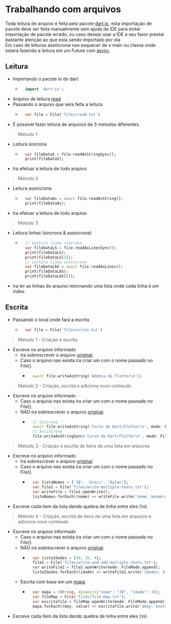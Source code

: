 # Trabalhando com arquivos
Toda leitura de arquivo é feita pelo pacote [dart.io](https://api.dart.dev/stable/2.16.1/dart-io/dart-io-library.html), esta importação de pacote deve ser feita manualmente sem ajuda da IDE para evitar importação de pacote errado, ou caso deseje usar a IDE a seu favor prestar bastante atenção ao que esta sendo importado por ela<br>
Em caso de leituras assincrona nao esquecer de o main ou classe onde estara fazendo a leitura em um Future com [async](./Dart_OO/Async.md).

## Leitura
- Importando o pacote io do dart
    - ```dart
        import 'dart:io';
      ```
- Arquivo de leitura [read](./files/read.txt)
- Passando o arquivo que sera feita a leitura
    - ```dart
        var file = File('files/read.txt')
      ```
- É possivel fazer leitura de arquivos de 3 metodos diferentes.
>Metodo 1
- Leitura sincrona
    - ```dart
        var fileDataS = file.readAsStringSync();
        print(fileDataS);
        ```
- Ira efetuar a leitura de todo arquivo
>Metodo 2
- Leitura assincrona
    - ```dart
        var fileDataAs = await file.readAsString();
        print(fileDataAs);
        ```
- Ira efetuar a leitura de todo arquivo
>Metodo 3
- Leitura linhas (sincrona & assincrona)
    - ```dart
        // Leitura linha sincrona
        var fileDataLS = file.readAsLinesSync();
        print(fileDataLS);
        print(fileDataLS[1]);
        // Leitura linha assincrona
        var fileDataLAS = await file.readAsLines();
        print(fileDataLAS);
        print(fileDataLAS[0]);
        ```
- Ira ler as linhas do arquivo retornando uma lista onde cada linha é um index.
## Escrita
- Passando o local onde fará a escrita
    - ```dart
        var file = File('files/write.txt')
      ```
>Metodo 1 - Criação e escrita
- Escreve no arquivo informado
    - Ira sobrescrever o arquivo [original](./files/write.txt).
    - Caso o arquivo nao exista ira criar um com o nome passado no File().
        - ```dart
            await file.writeAsString('Ademia do flutter\n');
            ```
>Metodo 2 - Criação, escrita e adiciona novo conteudo
- Escreve no arquivo informado
    - Caso o arquivo nao exista ira criar um com o nome passado no File().
    - NÃO ira sobrescrever o arquivo [original](./files/write.txt).
        - ```dart
            // Sincrona
            await file.writeAsString('Curso de Dart/Flutter\n', mode: FileMode.append);
            // Assincrona
            file.writeAsStringSync('Curso de Dart/Flutter\n', mode: FileMode.append);
            ```
>Metodo 3 - Criação e escrita de itens de uma lista em arquivos 
- Escreve no arquivo informado
    - Ira sobrescrever o arquivo [original](./files/write-multiple-texts.txt).
    - Caso o arquivo nao exista ira criar um com o nome passado no File().
        - ```dart
            var listaNomes = ['JB', 'Graci', 'Dylan'];
            var file2 = File('files/write-multiple-texts.txt');
            var writeFile = file2.openWrite();
            listaNomes.forEach((nome) => writeFile.write('nome: $nome\n'));
            ```
- Escreve cada item da lista dando quebra de linha entre eles (\n).
>Metodo 4 - Criação, escrita de itens de uma lista em arquivos e adiciona novo conteudo
- Escreve no arquivo informado
    - Caso o arquivo nao exista ira criar um com o nome passado no File().
    - NÃO ira sobrescrever o arquivo [original](./files/write-and-add-multiple-texts.txt).
        - ```dart
            var listaIdades = [30, 35, 4];
            file2 = File('files/write-and-add-multiple-texts.txt');
            var writeFile2 = file2.openWrite(mode: FileMode.append);
            listaIdades.forEach((idade) => writeFile2.write('Idades: $idade\n'));
            ```
    - Escrita com base em um [mapa](./files/file-map.txt)
        - ```dart
            var mapa = <String, dynamic>{"nome": "JB", "idade": 30};
            var fileMap = File('files/file-map.txt');
            var escritafile = fileMap.openWrite(mode: FileMode.append);
            mapa.forEach((key, value) => escritafile.write('$key: $value\n'));
            ```
- Escreve cada item da lista dando quebra de linha entre eles (\n).